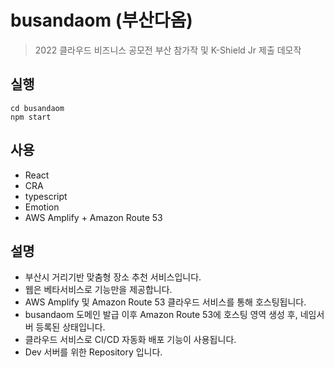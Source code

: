 # busandaom (부산다옴)

> 2022 클라우드 비즈니스 공모전 부산 참가작 및 K-Shield Jr 제출 데모작

## 실행

```
cd busandaom
npm start
```

## 사용

- React
- CRA
- typescript
- Emotion
- AWS Amplify + Amazon Route 53

## 설명

- 부산시 거리기반 맞춤형 장소 추천 서비스입니다.
- 웹은 베타서비스로 기능만을 제공합니다.
- AWS Amplify 및 Amazon Route 53 클라우드 서비스를 통해 호스팅됩니다.
- busandaom 도메인 발급 이후 Amazon Route 53에 호스팅 영역 생성 후, 네임서버 등록된 상태입니다.
- 클라우드 서비스로 CI/CD 자동화 배포 기능이 사용됩니다.
- Dev 서버를 위한 Repository 입니다.
